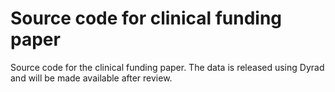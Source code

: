# Source code for clinical funding paper

Source code for the clinical funding paper. The data is released using Dyrad and will be made available after review.


